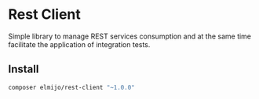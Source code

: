 # Rest Client

Simple library to manage REST services consumption and at the same time facilitate the application of integration tests.

## Install

```bash
composer elmijo/rest-client "~1.0.0"
```